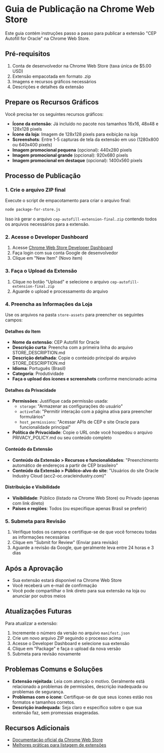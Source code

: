 # Guia de Publicação na Chrome Web Store

Este guia contém instruções passo a passo para publicar a extensão "CEP Autofill for Oracle" na Chrome Web Store.

## Pré-requisitos

1. Conta de desenvolvedor na Chrome Web Store (taxa única de $5.00 USD)
2. Extensão empacotada em formato .zip
3. Imagens e recursos gráficos necessários
4. Descrições e detalhes da extensão

## Prepare os Recursos Gráficos

Você precisa ter os seguintes recursos gráficos:

- **Ícone da extensão**: Já incluído no pacote nos tamanhos 16x16, 48x48 e 128x128 pixels
- **Ícone da loja**: Imagem de 128x128 pixels para exibição na loja
- **Screenshots**: Entre 1-5 capturas de tela da extensão em uso (1280x800 ou 640x400 pixels)
- **Imagem promocional pequena** (opcional): 440x280 pixels
- **Imagem promocional grande** (opcional): 920x680 pixels
- **Imagem promocional em destaque** (opcional): 1400x560 pixels

## Processo de Publicação

### 1. Crie o arquivo ZIP final

Execute o script de empacotamento para criar o arquivo final:

```bash
node package-for-store.js
```

Isso irá gerar o arquivo `cep-autofill-extension-final.zip` contendo todos os arquivos necessários para a extensão.

### 2. Acesse o Developer Dashboard

1. Acesse [Chrome Web Store Developer Dashboard](https://chrome.google.com/webstore/devconsole)
2. Faça login com sua conta Google de desenvolvedor
3. Clique em "New Item" (Novo item)

### 3. Faça o Upload da Extensão

1. Clique no botão "Upload" e selecione o arquivo `cep-autofill-extension-final.zip`
2. Aguarde o upload e processamento do arquivo

### 4. Preencha as Informações da Loja

Use os arquivos na pasta `store-assets` para preencher os seguintes campos:

#### Detalhes do Item
- **Nome da extensão**: CEP Autofill for Oracle
- **Descrição curta**: Preencha com a primeira linha do arquivo STORE_DESCRIPTION.md
- **Descrição detalhada**: Copie o conteúdo principal do arquivo STORE_DESCRIPTION.md
- **Idioma**: Português (Brasil)
- **Categoria**: Produtividade
- **Faça o upload dos ícones e screenshots** conforme mencionado acima

#### Detalhes da Privacidade
- **Permissões**: Justifique cada permissão usada:
  - `storage`: "Armazenar as configurações do usuário"
  - `activeTab`: "Permitir interação com a página ativa para preencher formulários"
  - `host_permissions`: "Acessar APIs de CEP e site Oracle para funcionalidade principal"
- **Política de Privacidade**: Copie o URL onde você hospedou o arquivo PRIVACY_POLICY.md ou seu conteúdo completo

#### Conteúdo da Extensão
- **Conteúdo da Extensão > Recursos e funcionalidades**: "Preenchimento automático de endereços a partir de CEP brasileiro"
- **Conteúdo da Extensão > Público-alvo do site**: "Usuários do site Oracle Industry Cloud (acc2-oc.oracleindustry.com)"

#### Distribuição e Visibilidade
- **Visibilidade**: Público (listado na Chrome Web Store) ou Privado (apenas com link direto)
- **Países e regiões**: Todos (ou especifique apenas Brasil se preferir)

### 5. Submeta para Revisão

1. Verifique todos os campos e certifique-se de que você forneceu todas as informações necessárias
2. Clique em "Submit for Review" (Enviar para revisão)
3. Aguarde a revisão da Google, que geralmente leva entre 24 horas e 3 dias

## Após a Aprovação

- Sua extensão estará disponível na Chrome Web Store
- Você receberá um e-mail de confirmação
- Você pode compartilhar o link direto para sua extensão na loja ou anunciar por outros meios

## Atualizações Futuras

Para atualizar a extensão:

1. Incremente o número da versão no arquivo `manifest.json`
2. Crie um novo arquivo ZIP seguindo o processo acima
3. Acesse o Developer Dashboard e selecione sua extensão
4. Clique em "Package" e faça o upload da nova versão
5. Submeta para revisão novamente

## Problemas Comuns e Soluções

- **Extensão rejeitada**: Leia com atenção o motivo. Geralmente está relacionado a problemas de permissões, descrição inadequada ou problemas de segurança.
- **Problemas com o ícone**: Certifique-se de que seus ícones estão nos formatos e tamanhos corretos.
- **Descrição inadequada**: Seja claro e específico sobre o que sua extensão faz, sem promessas exageradas.

## Recursos Adicionais

- [Documentação oficial da Chrome Web Store](https://developer.chrome.com/docs/webstore/)
- [Melhores práticas para listagem de extensões](https://developer.chrome.com/docs/webstore/best_practices/)